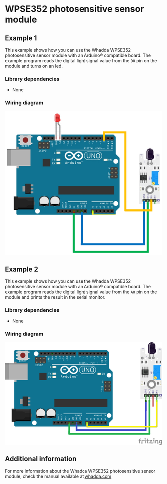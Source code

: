 # WPSE352 photosensitive sensor module

## Example 1
This example shows how you can use the Whadda WPSE352 photosensitive sensor module with an Arduino® compatible board.
The example program reads the digital light signal value from the ```D0``` pin on the module and turns on an led.

### Library dependencies
* None

### Wiring diagram
![](./wiring_diagram_bb.png)

## Example 2
This example shows how you can use the Whadda WPSE352 photosensitive sensor module with an Arduino® compatible board.
The example program reads the digital light signal value from the ```A0``` pin on the module and prints the result in the serial monitor.

### Library dependencies
* None

### Wiring diagram
![](./wiring_diagram_bb2.png)

## Additional information
  For more information about the Whadda WPSE352 photosensitive sensor module, check the manual available at [whadda.com](https://whadda.com)

